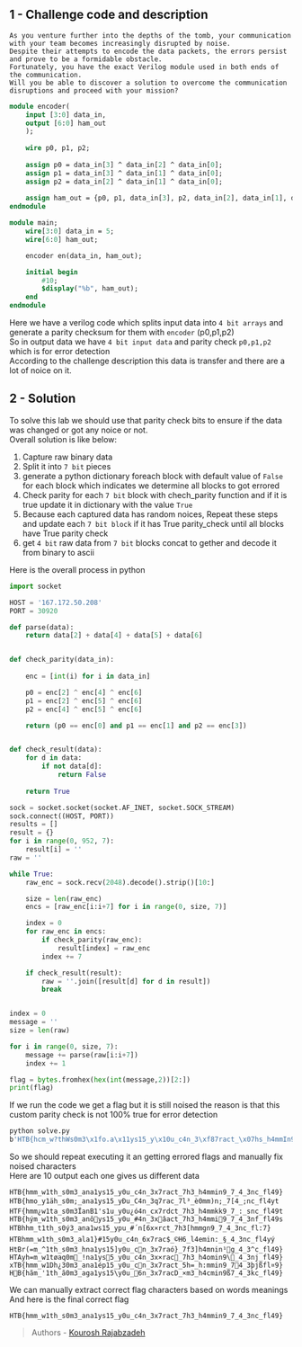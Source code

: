 ## 1 - Challenge code and description

```
As you venture further into the depths of the tomb, your communication with your team becomes increasingly disrupted by noise.
Despite their attempts to encode the data packets, the errors persist and prove to be a formidable obstacle.
Fortunately, you have the exact Verilog module used in both ends of the communication.
Will you be able to discover a solution to overcome the communication disruptions and proceed with your mission?
```

```sv
module encoder(
    input [3:0] data_in,
    output [6:0] ham_out
    );
 
    wire p0, p1, p2;
 
    assign p0 = data_in[3] ^ data_in[2] ^ data_in[0];
    assign p1 = data_in[3] ^ data_in[1] ^ data_in[0];
    assign p2 = data_in[2] ^ data_in[1] ^ data_in[0];
    
    assign ham_out = {p0, p1, data_in[3], p2, data_in[2], data_in[1], data_in[0]};
endmodule

module main;
    wire[3:0] data_in = 5;
    wire[6:0] ham_out;

    encoder en(data_in, ham_out);

    initial begin
        #10;
        $display("%b", ham_out);
    end
endmodule
```

Here we have a verilog code which splits input data into `4 bit arrays` and generate a parity checksum for them with `encoder` (p0,p1,p2)\
So in output data we have `4 bit input data` and parity check `p0,p1,p2` which is for error detection\
According to the challenge description this data is transfer and there are a lot of noice on it.


## 2 - Solution

To solve this lab we should use that parity check bits to ensure if the data was changed or got any noice or not.\
Overall solution is like below:

1. Capture raw binary data
2. Split it into `7 bit` pieces
3. generate a python dictionary foreach block with default value of `False` for each block which indicates we determine all blocks to got errored
3. Check parity for each `7 bit` block with chech_parity function and if it is true update it in dictionary with the value `True`
4. Because each captured data has random noices, Repeat these steps and update each `7 bit block` if it has True parity_check until all blocks have True parity check
5. get `4 bit` raw data from `7 bit` blocks concat to gether and decode it from binary to ascii


Here is the overall process in python
```py
import socket

HOST = '167.172.50.208'
PORT = 30920

def parse(data):
    return data[2] + data[4] + data[5] + data[6]


def check_parity(data_in):
    
    enc = [int(i) for i in data_in]

    p0 = enc[2] ^ enc[4] ^ enc[6]
    p1 = enc[2] ^ enc[5] ^ enc[6]
    p2 = enc[4] ^ enc[5] ^ enc[6]

    return (p0 == enc[0] and p1 == enc[1] and p2 == enc[3])


def check_result(data):
    for d in data:
        if not data[d]:
            return False
        
    return True

sock = socket.socket(socket.AF_INET, socket.SOCK_STREAM)
sock.connect((HOST, PORT))
results = []
result = {}
for i in range(0, 952, 7):
    result[i] = ''
raw = ''

while True:
    raw_enc = sock.recv(2048).decode().strip()[10:]

    size = len(raw_enc)
    encs = [raw_enc[i:i+7] for i in range(0, size, 7)]

    index = 0
    for raw_enc in encs:
        if check_parity(raw_enc):
            result[index] = raw_enc
        index += 7

    if check_result(result):
        raw = ''.join([result[d] for d in result])
        break


index = 0
message = ''
size = len(raw)

for i in range(0, size, 7):
    message += parse(raw[i:i+7])
    index += 1

flag = bytes.fromhex(hex(int(message,2))[2:])
print(flag)
```

If we run the code we get a flag but it is still noised the reason is that this custom parity check is not 100% true for error detection
```bash
python solve.py
b'HTB{hcm_w?thWs0m3\x1fo.a\x11ys15_y\x10u_c4n_3\xf87ract_\x07hs_h4mmIn9_7_t_3>\xe3_fl49y'
```

So we should repeat executing it an getting errored flags and manually fix noised characters\
Here are 10 output each one gives us different data
```
HTB{hmm_w1th_s0m3_ana1ys15_y0u_c4n_3x7ract_7h3_h4mmin9_7_4_3nc_fl49}
HTB{hmo_y1äh_s0m;_ana1ys15_yÐu_C4n_3q7rac_7l³_è0mm)n;_7[4_;nc_fl4yt
HTF{hmm¿w1ta_s0m3ÏanB1's1u_y0u¿ó4n_cx7rdct_7h3_h4mmkk9_7_:_snc_fl49t
HTB{hým_w1th_s0m3_anôys15_y0u_#4n_3xâact_7h3_h4mmi9_7_4_3nf_fl49s
HTBhhm_t1th_s0ý3_ana1ws15_ypu_#´n[6x×rct_7h3[hmmgn9_7_4_3nc_fl:7}
HTBhmm_w1th_s0m3_ala1}#15y0u_c4n_6x7rac$_©H6_l4emin:_§_4_3nc_fl4yý
HtBr(=m_^1th_s0m3_hna1ys15]y0u_cn_3x7raó}_7f3]h4mnin¹g_4_3^c_fl49}
HTAyh=m_w1tøaq0m_!na1ys5_y0u_c4n_3x×rac_7h3_h4omin9\_4_3nj_fl49}
xTB{hmm_w1Dh¿30m3_ana1ép15_y0u_cn_3x7ract_5h=_h:mmin9_74_3þjßfl¤9}
HB{hãm_'1th_ã0m3_aga1ys15\y0u_6n_3x7racD_×m3_h4cmin9ß7_4_3kc_fl49}
```

We can manually extract correct flag characters based on words meanings\
And here is the final correct flag
```
HTB{hmm_w1th_s0m3_ana1ys15_y0u_c4n_3x7ract_7h3_h4mmin9_7_4_3nc_fl49}
```

> Authors - [Kourosh Rajabzadeh](https://github.com/KooroshRZ)